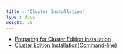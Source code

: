 ```yaml
---
title : 'Cluster Installation'
type : docs
weight: 50
---
```


* [Preparing for Cluster Edition Installation](./cluster-env)
* [Cluster Edition Installation(Command-line)](./cluster-command-install)
